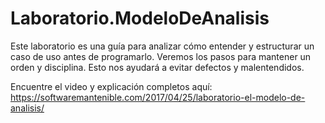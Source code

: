 # Laboratorio.ModeloDeAnalisis
Este laboratorio es una guía para analizar cómo entender y estructurar un caso de uso antes de programarlo. Veremos los pasos para mantener un orden y disciplina. Esto nos ayudará a evitar defectos y malentendidos.

Encuentre el video y explicación completos aquí: https://softwaremantenible.com/2017/04/25/laboratorio-el-modelo-de-analisis/
